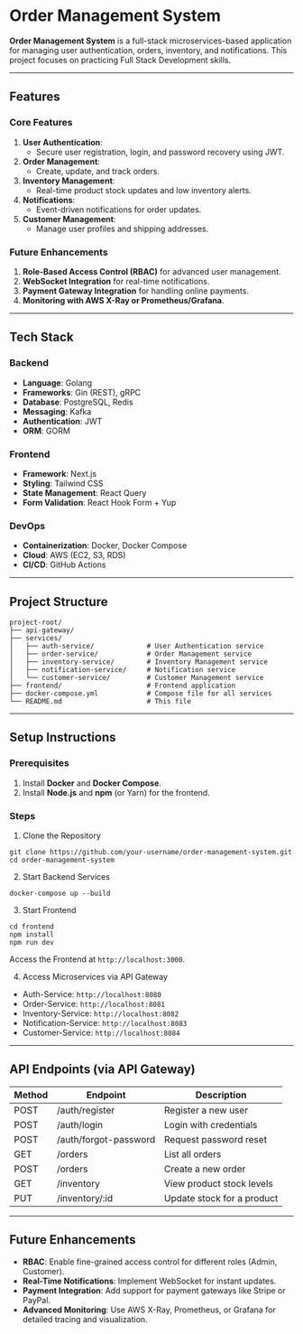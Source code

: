 # Order Management System

**Order Management System** is a full-stack microservices-based application for managing user authentication, orders, inventory, and notifications. This project focuses on practicing Full Stack Development skills.

---

## Features

### Core Features
1. **User Authentication**:
   - Secure user registration, login, and password recovery using JWT.
2. **Order Management**:
   - Create, update, and track orders.
3. **Inventory Management**:
   - Real-time product stock updates and low inventory alerts.
4. **Notifications**:
   - Event-driven notifications for order updates.
5. **Customer Management**:
   - Manage user profiles and shipping addresses.

### Future Enhancements
1. **Role-Based Access Control (RBAC)** for advanced user management.
2. **WebSocket Integration** for real-time notifications.
3. **Payment Gateway Integration** for handling online payments.
4. **Monitoring with AWS X-Ray or Prometheus/Grafana**.

---

## Tech Stack

### Backend
- **Language**: Golang
- **Frameworks**: Gin (REST), gRPC
- **Database**: PostgreSQL, Redis
- **Messaging**: Kafka
- **Authentication**: JWT
- **ORM**: GORM

### Frontend
- **Framework**: Next.js
- **Styling**: Tailwind CSS
- **State Management**: React Query
- **Form Validation**: React Hook Form + Yup

### DevOps
- **Containerization**: Docker, Docker Compose
- **Cloud**: AWS (EC2, S3, RDS)
- **CI/CD**: GitHub Actions

---

## Project Structure

```plaintext
project-root/
├── api-gateway/
├── services/
│   ├── auth-service/             # User Authentication service
│   ├── order-service/            # Order Management service
│   ├── inventory-service/        # Inventory Management service
│   ├── notification-service/     # Notification service
│   └── customer-service/         # Customer Management service
├── frontend/                     # Frontend application
├── docker-compose.yml            # Compose file for all services
└── README.md                     # This file
```
---

## Setup Instructions

### Prerequisites

1. Install **Docker** and **Docker Compose**.
1. Install **Node.js** and **npm** (or Yarn) for the frontend.

### Steps

1. Clone the Repository
```plaintext
git clone https://github.com/your-username/order-management-system.git
cd order-management-system
```

2. Start Backend Services
```plaintext
docker-compose up --build
```

3. Start Frontend
```plaintext
cd frontend
npm install
npm run dev
```
Access the Frontend at `http://localhost:3000`.

4. Access Microservices via API Gateway

- Auth-Service: `http://localhost:8080`
- Order-Service: `http://localhost:8081`
- Inventory-Service: `http://localhost:8082`
- Notification-Service: `http://localhost:8083`
- Customer-Service: `http://localhost:8084`

---

## API Endpoints (via API Gateway)
| Method	|Endpoint	            |Description               |
|-----------|-----------------------|--------------------------|
| POST	    |/auth/register	        |Register a new user       |
| POST	    |/auth/login	        |Login with credentials    |
| POST	    |/auth/forgot-password	|Request password reset    |
| GET	    |/orders	            |List all orders           |
| POST	    |/orders	            |Create a new order        |
| GET	    |/inventory	            |View product stock levels |
| PUT	    |/inventory/:id	        |Update stock for a product|

---

## Future Enhancements

- **RBAC**: Enable fine-grained access control for different roles (Admin, Customer).
- **Real-Time Notifications**: Implement WebSocket for instant updates.
- **Payment Integration**: Add support for payment gateways like Stripe or PayPal.
- **Advanced Monitoring**: Use AWS X-Ray, Prometheus, or Grafana for detailed tracing and visualization.